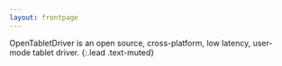 ```yaml
---
layout: frontpage
---
```


OpenTabletDriver is an open source, cross-platform, low latency, user-mode tablet driver.
{:.lead .text-muted}
